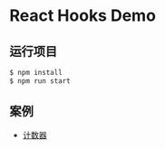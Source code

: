 # React Hooks Demo

## 运行项目

```sh
$ npm install
$ npm run start
```

## 案例
+ [计数器](./src/01/Counter.js)
